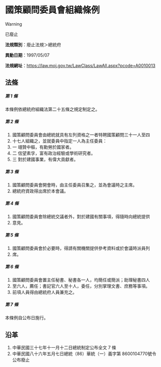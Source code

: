 # 國策顧問委員會組織條例
> [!WARNING]
> 已廢止

**法規類別**：廢止法規＞總統府

**異動日期**：1997/05/07  

**法規網址**：https://law.moj.gov.tw/LawClass/LawAll.aspx?pcode=A0010013



## 法條
##### 第 1 條
本條例依總統府組織法第二十五條之規定制定之。

##### 第 2 條
1. 國策顧問委員會由總統就具有左列資格之一者特聘國策顧問三十一人至四
1. 十七人組織之，並就委員中指定一人為主任委員：
1. 一  翊贊中樞，有勳勞於國家者。
1. 二  信望素孚，富有政治經驗或學術研究者。
1. 三  對於建國事業，有偉大貢獻者。

##### 第 3 條
1. 國策顧問委員會開會時，由主任委員召集之，並為會議時之主席。
1. 總統府資政得出席於本會議。

##### 第 4 條
1. 國策顧問委員會除總統交議者外，對於建國有關事項，得隨時向總統提供
1. 意見。

##### 第 5 條
1. 國策顧問委員會於必要時，得請有關機關提供參考資料或於會議時派員列
1. 席。

##### 第 6 條
1. 國策顧問委員會置主任秘書、秘書各一人，均簡任或簡派；助理秘書四人
1. 至六人，薦任；書記官六人至十人，委任，分別掌理文書、庶務等事項。
1. 前項人員得由總統府人員兼充之。

##### 第 7 條
本條例自公布日施行。

## 沿革
1. 中華民國三十七年十一月十二日總統制定公布全文 7  條
1. 中華民國八十六年五月七日總統（86）華統（一）義字第 8600104770號令公布廢止
